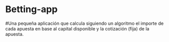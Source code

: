 # Betting-app

#Una pequeña aplicación que calcula siguiendo un algoritmo el importe de cada apuesta en base al capital disponible y la cotización (fija) de la apuesta.